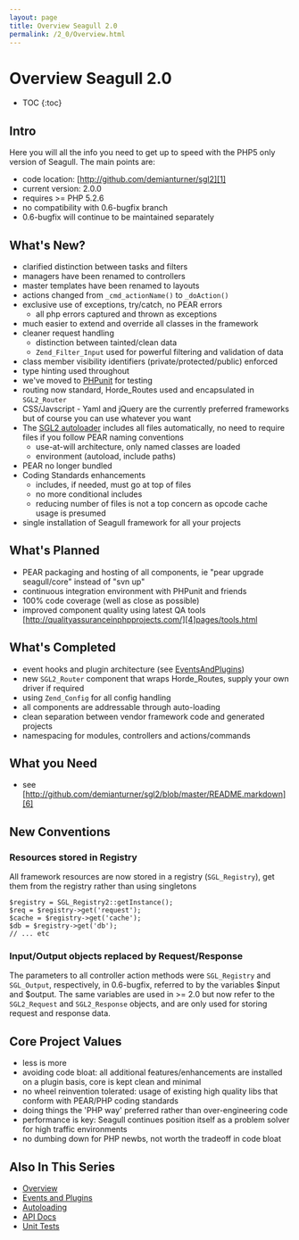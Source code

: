 ```yaml
---
layout: page
title: Overview Seagull 2.0
permalink: /2_0/Overview.html
---
```


<!-- Name: 2_0/Overview -->
<!-- Version: 16 -->
<!-- Last-Modified: 2010/03/23 19:17:53 -->
<!-- Author: demian -->
<!-- Status: Updated -->

# Overview Seagull 2.0
* TOC
{:toc}

## Intro
Here you will all the info you need to get up to speed with the PHP5 only version of Seagull.  The main points are:

 * code location: [http://github.com/demianturner/sgl2][1]
 * current version: 2.0.0
 * requires \>= PHP 5.2.6
 * no compatibility with 0.6-bugfix branch
 * 0.6-bugfix will continue to be maintained separately

## What's New?

 * clarified distinction between tasks and filters
 * managers have been renamed to controllers
 * master templates have been renamed to layouts
 * actions changed from `_cmd_actionName()` to `_doAction()`
 * exclusive use of exceptions, try/catch, no PEAR errors
   * all php errors captured and thrown as exceptions
 * much easier to extend and override all classes in the framework
 * cleaner request handling
   * distinction between tainted/clean data
   * `Zend_Filter_Input` used for powerful filtering and validation of data
 * class member visibility identifiers (private/protected/public) enforced
 * type hinting used throughout
 * we've moved to [PHPunit][2] for testing
 * routing now standard, Horde\_Routes used and encapsulated in `SGL2_Router`
 * CSS/Javscript - Yaml and jQuery are the currently preferred frameworks but of course you can use whatever you want
 * The [SGL2 autoloader][3] includes all files automatically, no need to require files if you follow PEAR naming conventions
   * use-at-will architecture, only named classes are loaded
   * environment (autoload, include paths)
 * PEAR no longer bundled
 * Coding Standards enhancements
   * includes, if needed, must go at top of files
   * no more conditional includes
   * reducing number of files is not a top concern as opcode cache usage is presumed
 * single installation of Seagull framework for all your projects

## What's Planned

 * PEAR packaging and hosting of all components, ie "pear upgrade seagull/core" instead of "svn up"
 * continuous integration environment with PHPunit and friends
 * 100% code coverage (well as close as possible)
 * improved component quality using latest QA tools [http://qualityassuranceinphpprojects.com/][4]pages/tools.html

## What's Completed

 * event hooks and plugin architecture (see [EventsAndPlugins][5])
 * new `SGL2_Router` component that wraps Horde\_Routes, supply your own driver if required
 * using `Zend_Config` for all config handling
 * all components are addressable through auto-loading
 * clean separation between vendor framework code and generated projects
 * namespacing for modules, controllers and actions/commands

## What you Need

 * see [http://github.com/demianturner/sgl2/blob/master/README.markdown][6]

## New Conventions

### Resources stored in Registry

All framework resources are now stored in a registry (`SGL_Registry`), get them from the registry rather than using singletons

	$registry = SGL_Registry2::getInstance();
	$req = $registry->get('request');
	$cache = $registry->get('cache');
	$db = $registry->get('db');
	// ... etc

### Input/Output objects replaced by Request/Response
The parameters to all controller action methods were `SGL_Registry` and `SGL_Output`, respectively, in 0.6-bugfix, referred to by the variables $input and $output.  The same variables are used in \>= 2.0 but now refer to the `SGL2_Request` and `SGL2_Response` objects, and are only used for storing request and response data.

## Core Project Values

 * less is more
 * avoiding code bloat: all additional features/enhancements are installed on a plugin basis, core is kept clean and minimal
 * no wheel reinvention tolerated: usage of existing high quality libs that conform with PEAR/PHP coding standards
 * doing things the 'PHP way' preferred rather than over-engineering code
 * performance is key: Seagull continues position itself as a problem solver for high traffic environments
 * no dumbing down for PHP newbs, not worth the tradeoff in code bloat

## Also In This Series

 - [Overview][7]
 - [Events and Plugins][8]
 - [Autoloading][9]
 - [API Docs][10]
 - [Unit Tests][11]

[1]:	http://github.com/demianturner/sgl2
[2]:	/2_0/UnitTests.html
[3]:	/2_0/AutoLoading.html
[4]:	http://qualityassuranceinphpprojects.com
[5]:	/2_0/EventsAndPlugins.html
[6]:	http://github.com/demianturner/sgl2/blob/master/README.markdown
[7]:	/2_0/Overview.html
[8]:	/2_0/EventsAndPlugins.html
[9]:	/2_0/AutoLoading.html
[10]:	/2_0/ApiDocs.html
[11]:	/2_0/UnitTests.html